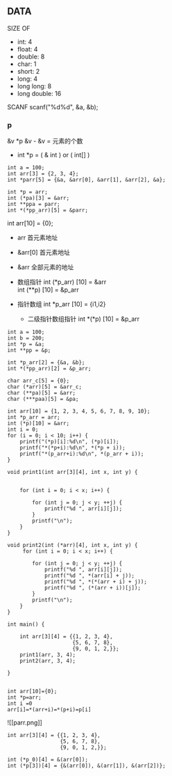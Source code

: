 ## DATA
SIZE OF
- int: 4
- float: 4
- double: 8
- char: 1
- short: 2
- long: 4
- long long: 8
- long double: 16

SCANF
scanf("%d%d", &a, &b);

### p

&v \*p
&v - &v = 元素的个数 

- int \*p = ( & int ) or ( int[] )
```
int a = 100;  
int arr[3] = {2, 3, 4};  
int *parr[5] = {&a, &arr[0], &arr[1], &arr[2], &a};  
  
int *p = arr;  
int (*pa)[3] = &arr;  
int **ppa = parr;  
int *(*pp_arr)[5] = &parr;
```


int arr[10] = {0};
- arr         首元素地址
- &arr[0]  首元素地址
- &arr       全部元素的地址

- 数组指针
	 int (\*p_arr) [10] = &arr  
	 int (\*\*p) [10] = &p_arr
- 指针数组
	 int \*p_arr [10] = {i1,i2}    
	 - 二级指针数组指针
		 int \*(\*p) [10] = &p_arr

```
int a = 100;  
int b = 200;  
int *p = &a;  
int **pp = &p;  
  
int *p_arr[2] = {&a, &b};  
int *(*pp_arr)[2] = &p_arr;  
  
char arr_c[5] = {0};  
char (*arr)[5] = &arr_c;  
char (**pa)[5] = &arr;  
char (***paa)[5] = &pa;
```

```
int arr[10] = {1, 2, 3, 4, 5, 6, 7, 8, 9, 10};  
int *p_arr = arr;  
int (*p)[10] = &arr;  
int i = 0;  
for (i = 0; i < 10; i++) {  
    printf("(*p)[i]:%d\n", (*p)[i]);  
    printf("*(*p+i):%d\n", *(*p + i));  
    printf("*(p_arr+i):%d\n", *(p_arr + i));  
}
```
```
void print1(int arr[3][4], int x, int y) {  
  
  
    for (int i = 0; i < x; i++) {  
  
        for (int j = 0; j < y; ++j) {  
            printf("%d ", arr[i][j]);  
        }  
        printf("\n");  
    }  
}  
  
void print2(int (*arr)[4], int x, int y) {  
	 for (int i = 0; i < x; i++) {  
	  
	    for (int j = 0; j < y; ++j) {  
	        printf("%d ", arr[i][j]);  
	        printf("%d ", *(arr[i] + j));  
	        printf("%d ", *(*(arr + i) + j));  
	        printf("%d ", (*(arr + i))[j]);  
	    }  
	    printf("\n");  
	}
}  
  
int main() {  
  
    int arr[3][4] = {{1, 2, 3, 4},  
                     {5, 6, 7, 8},  
                     {9, 0, 1, 2,}};  
    print1(arr, 3, 4);  
    print2(arr, 3, 4);  
  
}


```

```
int arr[10]={0};
int *p=arr;
int i =0
arr[i]=*(arr+i)=*(p+i)=p[i]
```

![[parr.png]]


```
int arr[3][4] = {{1, 2, 3, 4},  
                 {5, 6, 7, 8},  
                 {9, 0, 1, 2,}};  
  
int (*p_0)[4] = &(arr[0]);  
int (*p[3])[4] = {&(arr[0]), &(arr[1]), &(arr[2])};
```